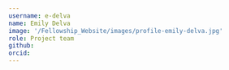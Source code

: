 ```yaml
---
username: e-delva
name: Emily Delva
image: '/Fellowship_Website/images/profile-emily-delva.jpg'
role: Project team
github: 
orcid:
---
```

